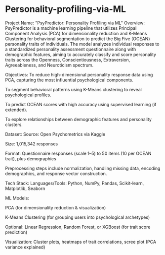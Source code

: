 # Personality-profiling-via-ML

 Project Name: "PsyPredictor: Personality Profiling via ML"
Overview:
PsyPredictor is a machine learning pipeline that utilizes Principal Component Analysis (PCA) for dimensionality reduction and K-Means Clustering for behavioral segmentation to predict the Big Five (OCEAN) personality traits of individuals. The model analyzes individual responses to a standardized personality assessment questionnaire along with demographic features, aiming to accurately classify and score personality traits across the Openness, Conscientiousness, Extraversion, Agreeableness, and Neuroticism spectrum.

 Objectives:
To reduce high-dimensional personality response data using PCA, capturing the most influential psychological components.

To segment behavioral patterns using K-Means clustering to reveal psychological profiles.

To predict OCEAN scores with high accuracy using supervised learning (if extended).

To explore relationships between demographic features and personality clusters.

 Dataset:
Source: Open Psychometrics via Kaggle

Size: 1,015,342 responses

Format: Questionnaire responses (scale 1–5) to 50 items (10 per OCEAN trait), plus demographics

Preprocessing steps include normalization, handling missing data, encoding demographics, and response vector construction.

Tech Stack:
Languages/Tools: Python, NumPy, Pandas, Scikit-learn, Matplotlib, Seaborn

ML Models:

PCA (for dimensionality reduction & visualization)

K-Means Clustering (for grouping users into psychological archetypes)

Optional: Linear Regression, Random Forest, or XGBoost (for trait score prediction)

Visualization: Cluster plots, heatmaps of trait correlations, scree plot (PCA variance explained)
